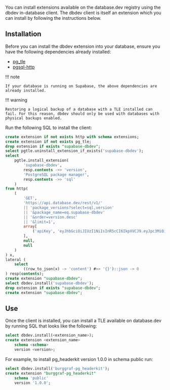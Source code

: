 You can install extensions available on the database.dev registry using the dbdev in-database client. The dbdev client is itself an extension which you can install by following the instructions below.

## Installation

Before you can install the dbdev extension into your database, ensure you have the following dependencies already installed:

- [pg_tle](https://github.com/aws/pg_tle)
- [pgsql-http](https://github.com/pramsey/pgsql-http)

!!! note

    If your database is running on Supabase, the above dependencies are already installed.

!!! warning

    Restoring a logical backup of a database with a TLE installed can fail. For this reason, dbdev should only be used with databases with physical backups enabled.

Run the following SQL to install the client:

```sql
create extension if not exists http with schema extensions;
create extension if not exists pg_tle;
drop extension if exists "supabase-dbdev";
select pgtle.uninstall_extension_if_exists('supabase-dbdev');
select
    pgtle.install_extension(
        'supabase-dbdev',
        resp.contents ->> 'version',
        'PostgreSQL package manager',
        resp.contents ->> 'sql'
    )
from http(
    (
        'GET',
        'https://api.database.dev/rest/v1/'
        || 'package_versions?select=sql,version'
        || '&package_name=eq.supabase-dbdev'
        || '&order=version.desc'
        || '&limit=1',
        array[
            ('apiKey', 'eyJhbGciOiJIUzI1NiIsInR5cCI6IkpXVCJ9.eyJpc3MiOiJzdXBhYmFzZSIsInJlZiI6InhtdXB0cHBsZnZpaWZyYndtbXR2Iiwicm9sZSI6ImFub24iLCJpYXQiOjE2ODAxMDczNzIsImV4cCI6MTk5NTY4MzM3Mn0.z2CN0mvO2No8wSi46Gw59DFGCTJrzM0AQKsu_5k134s')::http_header
        ],
        null,
        null
    )
) x,
lateral (
    select
        ((row_to_json(x) -> 'content') #>> '{}')::json -> 0
) resp(contents);
create extension "supabase-dbdev";
select dbdev.install('supabase-dbdev');
drop extension if exists "supabase-dbdev";
create extension "supabase-dbdev";
```

## Use

Once the client is installed, you can install a TLE available on database.dev by running SQL that looks like the following:

```sql
select dbdev.install(<extension_name>);
create extension <extension_name>
    schema <schema>
    version <version>;
```

For example, to install pg_headerkit version 1.0.0 in schema public run:

```sql
select dbdev.install('burggraf-pg_headerkit');
create extension "burggraf-pg_headerkit"
    schema 'public'
    version '1.0.0';
```
